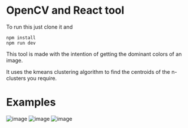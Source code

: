 # OpenCV and React tool

To run this just clone it and 

```
npm install
npm run dev
```

This tool is made with the intention of getting the dominant colors of an image. 

It uses the kmeans clustering algorithm to find the centroids of the n-clusters you require.

# Examples

![image](https://github.com/user-attachments/assets/a192acc1-5054-4df5-ad5d-a4397a0b9f39)
![image](https://github.com/user-attachments/assets/a6d64a72-705a-4973-be2e-366aa5a3d42b)
![image](https://github.com/user-attachments/assets/c5308615-1060-4de4-be39-19bfa1f6974b)
